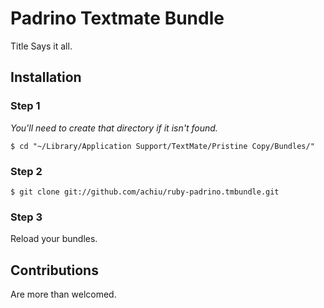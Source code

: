 # Padrino Textmate Bundle

Title Says it all.

## Installation

### Step 1

_You'll need to create that directory if it isn't found._

`$ cd "~/Library/Application Support/TextMate/Pristine Copy/Bundles/"`

### Step 2
`$ git clone git://github.com/achiu/ruby-padrino.tmbundle.git`

### Step 3

Reload your bundles.


## Contributions

Are more than welcomed.